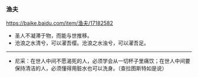 ### 渔夫
https://baike.baidu.com/item/渔夫/17182582
- 圣人不凝滞于物，而能与世推移。
- 沧浪之水清兮，可以濯吾缨。沧浪之水浊兮，可以濯吾足。
---
- 尼采：在世人中间不愿渴死的人，必须学会从一切杯子里痛饮；在世人中间要保持清洁的人，必须懂得用脏水也可以洗身。（查拉图斯特如是说）